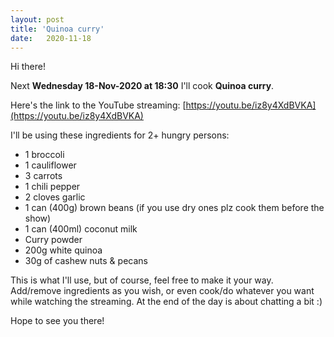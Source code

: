 ```yaml
---
layout: post
title: 'Quinoa curry'
date:   2020-11-18
---
```

Hi there! 

Next **Wednesday 18-Nov-2020 at 18:30** I'll cook **Quinoa curry**. 

Here's the link to the YouTube streaming: [https://youtu.be/iz8y4XdBVKA](https://youtu.be/iz8y4XdBVKA)

I'll be using these ingredients for 2+ hungry persons:
- 1 broccoli
- 1 cauliflower
- 3 carrots
- 1 chili pepper
- 2 cloves garlic
- 1 can (400g) brown beans (if you use dry ones plz cook them before the show)
- 1 can (400ml) coconut milk
- Curry powder
- 200g white quinoa
- 30g of cashew nuts & pecans

This is what I'll use, but of course, feel free to make it your way. Add/remove ingredients as you wish, or even cook/do whatever you want while watching the streaming. At the end of the day is about chatting a bit :)

Hope to see you there!